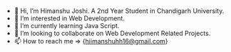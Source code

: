 - 👋 Hi, I’m Himanshu Joshi. A 2nd Year Student in Chandigarh University.
- 👀 I’m interested in Web Development.
- 🌱 I’m currently learning Java Script.
- 💞️ I’m looking to collaborate on Web Development Related Projects.
- 📫 How to reach me => {hiimanshuhh16@gmail.com}

